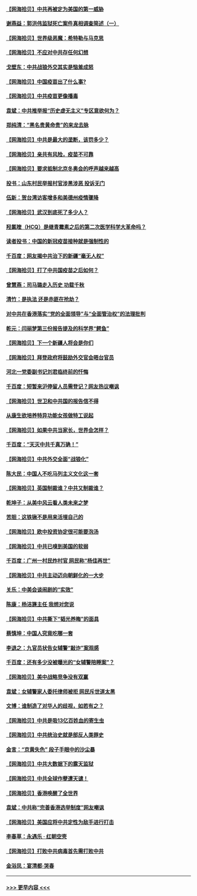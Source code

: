 #### [【网海拾贝】中共再被定为美国的第一威胁](../pages/nsc993/n12887580.md?t=04181802) 
#### [谢燕益：郭洪伟监狱死亡案件真相调查简述（一）](../pages/nsc993/n12885648.md?t=04181802) 
#### [【网海拾贝】世界级恶魔：希特勒与马克思](../pages/nsc993/n12884062.md?t=04181802) 
#### [【网海拾贝】不应对中共存任何幻想](../pages/nsc993/n12881460.md?t=04181802) 
#### [戈壁东：中共战狼外交其实是恼羞成怒](../pages/nsc993/n12880392.md?t=04181802) 
#### [【网海拾贝】中国疫苗出了什么事?](../pages/nsc993/n12879124.md?t=04181802) 
#### [【网海拾贝】中共疫苗更像播毒](../pages/nsc993/n12876631.md?t=04181802) 
#### [袁斌：中共推举报“历史虚无主义”专区意欲何为？](../pages/nsc993/n12876530.md?t=04181802) 
#### [郑纯清：“黑名贵黄命贵”的来龙去脉](../pages/nsc993/n12875589.md?t=04181802) 
#### [【网海拾贝】中共是最大的垄断，该罚多少？](../pages/nsc993/n12874006.md?t=04181802) 
#### [【网海拾贝】亲共有风险，疫苗不可靠](../pages/nsc993/n12872224.md?t=04181802) 
#### [【网海拾贝】要求抵制北京冬奥会的呼声越来越高](../pages/nsc993/n12868962.md?t=04181802) 
#### [投书：山东村民举报村官涉黑涉恶 投诉无门](../pages/nsc993/n12869726.md?t=04181802) 
#### [伍新：贺台湾访客增多和美德州疫情骤降](../pages/nsc993/n12865651.md?t=04181802) 
#### [【网海拾贝】武汉到底死了多少人？](../pages/nsc993/n12863707.md?t=04181802) 
#### [羟氯喹（HCQ）是继青霉素之后的第二次医学科学大革命吗？](../pages/nsc993/n12638564.md?t=04181802) 
#### [读者投书：中国的新冠疫苗接种就是强制性的](../pages/nsc993/n12859932.md?t=04181802) 
#### [千百度：网友揭中共治下的新疆“毫无人权”](../pages/nsc993/n12858385.md?t=04181802) 
#### [【网海拾贝】打了中共国疫苗之后如何？](../pages/nsc993/n12857866.md?t=04181802) 
#### [曾慧燕：司马璐走入历史 功载千秋](../pages/nsc993/n12856996.md?t=04181802) 
#### [清竹：是执法 还是赤匪在抢劫？](../pages/nsc993/n12856952.md?t=04181802) 
#### [对中共在香港落实“党的全面领导”与“全面管治权”的法理批判](../pages/nsc993/n12856929.md?t=04181802) 
#### [乾元：闫丽梦第三份报告提及的科学界“鳄鱼”](../pages/nsc993/n12855985.md?t=04181802) 
#### [【网海拾贝】下一个新疆人将会是你们](../pages/nsc993/n12855864.md?t=04181802) 
#### [【网海拾贝】拜登政府将鼓励外交官会晤台官员](../pages/nsc993/n12853615.md?t=04181802) 
#### [河北一党委副书记刘君临终前的忏悔](../pages/nsc993/n12849420.md?t=04181802) 
#### [千百度：短暂来沪停留人员需登记？网友热议嘲讽](../pages/nsc993/n12853497.md?t=04181802) 
#### [【网海拾贝】世卫和中共国的报告信不得](../pages/nsc993/n12850902.md?t=04181802) 
#### [从康生欲培养特异功能女孩做特工说起](../pages/nsc993/n12849289.md?t=04181802) 
#### [【网海拾贝】如果中共当家长，世界会怎样？](../pages/nsc993/n12848436.md?t=04181802) 
#### [千百度：“天灭中共千真万确！”](../pages/nsc993/n12845659.md?t=04181802) 
#### [【网海拾贝】中共外交全面“战狼化”](../pages/nsc993/n12845607.md?t=04181802) 
#### [陈大民：中国人不吃马列主义文化这一套](../pages/nsc993/n12842496.md?t=04181802) 
#### [【网海拾贝】英国制裁谁？中共又制裁谁？](../pages/nsc993/n12840909.md?t=04181802) 
#### [乾坤子：从美中风云看人类未来之梦](../pages/nsc993/n12840590.md?t=04181802) 
#### [苦胆：这铁锹不是用来活埋自己的](../pages/nsc993/n12839512.md?t=04181802) 
#### [【网海拾贝】欧中投资协定很可能要泡汤](../pages/nsc993/n12835122.md?t=04181802) 
#### [【网海拾贝】中共已嗅到美国的软弱](../pages/nsc993/n12832411.md?t=04181802) 
#### [千百度：广州一村民炸村官 网民称“杨佳再世”](../pages/nsc993/n12832380.md?t=04181802) 
#### [【网海拾贝】中共主动迈向朝鲜化的一大步](../pages/nsc993/n12829887.md?t=04181802) 
#### [关乐：中美会谈闹剧的“实效”](../pages/nsc993/n12826698.md?t=04181802) 
#### [陈康：杨洁篪主任  我想对您说](../pages/nsc993/n12826609.md?t=04181802) 
#### [【网海拾贝】中共撕下“韬光养晦”的面具](../pages/nsc993/n12826459.md?t=04181802) 
#### [蔡慎坤：中国人究竟吃哪一套](../pages/nsc993/n12826010.md?t=04181802) 
#### [李退之：九官员状告女辅警“敲诈”案观感](../pages/nsc993/n12823984.md?t=04181802) 
#### [千百度：还有多少没被曝光的“女辅警陪睡案”？](../pages/nsc993/n12822136.md?t=04181802) 
#### [【网海拾贝】美中战略竞争没有双赢](../pages/nsc993/n12822105.md?t=04181802) 
#### [袁斌：女辅警家人委托律师被拒 网民斥世道太黑](../pages/nsc993/n12822004.md?t=04181802) 
#### [文博：谁制造了对华人的歧视，如若有之？](../pages/nsc993/n12821635.md?t=04181802) 
#### [【网海拾贝】中共是吸13亿百姓血的寄生虫](../pages/nsc993/n12819191.md?t=04181802) 
#### [【网海拾贝】中共统治史就是部反人类罪史](../pages/nsc993/n12816738.md?t=04181802) 
#### [金言：“京黄失色” 段子手眼中的沙尘暴](../pages/nsc993/n12815700.md?t=04181802) 
#### [【网海拾贝】中共大数据下的露天监狱](../pages/nsc993/n12811075.md?t=04181802) 
#### [【网海拾贝】中共全球作孽遭天谴！](../pages/nsc993/n12810258.md?t=04181802) 
#### [【网海拾贝】香港唤醒了全世界](../pages/nsc993/n12809100.md?t=04181802) 
#### [袁斌：中共称“完善香港选举制度”网友嘲讽](../pages/nsc993/n12808994.md?t=04181802) 
#### [【网海拾贝】美国应将中共定性为敌手进行打击](../pages/nsc993/n12806870.md?t=04181802) 
#### [李春草：永遇乐 · 红朝空壳](../pages/nsc993/n12805365.md?t=04181802) 
#### [【网海拾贝】打败中共病毒首先需打败中共](../pages/nsc993/n12803930.md?t=04181802) 
#### [金浴凤：宴清都‧哭春](../pages/nsc993/n12801601.md?t=04181802) 

----
#### [ >>> 更早内容 <<< ](../indexes/nsc993-earlier.md)
